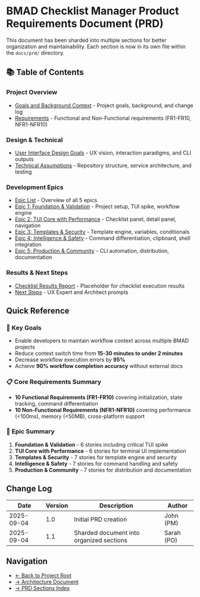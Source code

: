 # BMAD Checklist Manager Product Requirements Document (PRD)

This document has been sharded into multiple sections for better organization and maintainability. Each section is now in its own file within the `docs/prd/` directory.

## 📚 Table of Contents

### Project Overview
- [Goals and Background Context](./prd/goals-and-background-context.md) - Project goals, background, and change log
- [Requirements](./prd/requirements.md) - Functional and Non-Functional requirements (FR1-FR10, NFR1-NFR10)

### Design & Technical
- [User Interface Design Goals](./prd/user-interface-design-goals.md) - UX vision, interaction paradigms, and CLI outputs
- [Technical Assumptions](./prd/technical-assumptions.md) - Repository structure, service architecture, and testing

### Development Epics
- [Epic List](./prd/epic-list.md) - Overview of all 5 epics
- [Epic 1: Foundation & Validation](./prd/epic-1-foundation-validation.md) - Project setup, TUI spike, workflow engine
- [Epic 2: TUI Core with Performance](./prd/epic-2-tui-core-with-performance.md) - Checklist panel, detail panel, navigation
- [Epic 3: Templates & Security](./prd/epic-3-templates-security.md) - Template engine, variables, conditionals
- [Epic 4: Intelligence & Safety](./prd/epic-4-intelligence-safety.md) - Command differentiation, clipboard, shell integration
- [Epic 5: Production & Community](./prd/epic-5-production-community.md) - CLI automation, distribution, documentation

### Results & Next Steps
- [Checklist Results Report](./prd/checklist-results-report.md) - Placeholder for checklist execution results
- [Next Steps](./prd/next-steps.md) - UX Expert and Architect prompts

## Quick Reference

### 🎯 Key Goals
- Enable developers to maintain workflow context across multiple BMAD projects
- Reduce context switch time from **15-30 minutes to under 2 minutes**
- Decrease workflow execution errors by **95%**
- Achieve **90% workflow completion accuracy** without external docs

### 📋 Core Requirements Summary
- **10 Functional Requirements (FR1-FR10)** covering initialization, state tracking, command differentiation
- **10 Non-Functional Requirements (NFR1-NFR10)** covering performance (<100ms), memory (<50MB), cross-platform support

### 🚀 Epic Summary
1. **Foundation & Validation** - 6 stories including critical TUI spike
2. **TUI Core with Performance** - 6 stories for terminal UI implementation  
3. **Templates & Security** - 7 stories for template engine and security
4. **Intelligence & Safety** - 7 stories for command handling and safety
5. **Production & Community** - 7 stories for distribution and documentation

## Change Log

| Date | Version | Description | Author |
|------|---------|-------------|--------|
| 2025-09-04 | 1.0 | Initial PRD creation | John (PM) |
| 2025-09-04 | 1.1 | Sharded document into organized sections | Sarah (PO) |

## Navigation

- [← Back to Project Root](../README.md)
- [→ Architecture Document](../architecture.md)
- [→ PRD Sections Index](./prd/index.md)